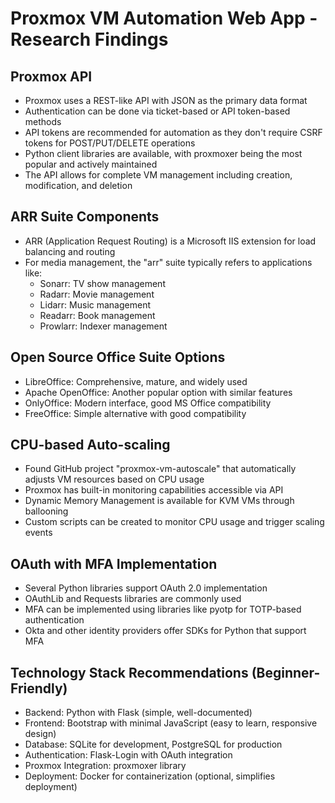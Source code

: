 # Proxmox VM Automation Web App - Research Findings

## Proxmox API
- Proxmox uses a REST-like API with JSON as the primary data format
- Authentication can be done via ticket-based or API token-based methods
- API tokens are recommended for automation as they don't require CSRF tokens for POST/PUT/DELETE operations
- Python client libraries are available, with proxmoxer being the most popular and actively maintained
- The API allows for complete VM management including creation, modification, and deletion

## ARR Suite Components
- ARR (Application Request Routing) is a Microsoft IIS extension for load balancing and routing
- For media management, the "arr" suite typically refers to applications like:
  - Sonarr: TV show management
  - Radarr: Movie management
  - Lidarr: Music management
  - Readarr: Book management
  - Prowlarr: Indexer management

## Open Source Office Suite Options
- LibreOffice: Comprehensive, mature, and widely used
- Apache OpenOffice: Another popular option with similar features
- OnlyOffice: Modern interface, good MS Office compatibility
- FreeOffice: Simple alternative with good compatibility

## CPU-based Auto-scaling
- Found GitHub project "proxmox-vm-autoscale" that automatically adjusts VM resources based on CPU usage
- Proxmox has built-in monitoring capabilities accessible via API
- Dynamic Memory Management is available for KVM VMs through ballooning
- Custom scripts can be created to monitor CPU usage and trigger scaling events

## OAuth with MFA Implementation
- Several Python libraries support OAuth 2.0 implementation
- OAuthLib and Requests libraries are commonly used
- MFA can be implemented using libraries like pyotp for TOTP-based authentication
- Okta and other identity providers offer SDKs for Python that support MFA

## Technology Stack Recommendations (Beginner-Friendly)
- Backend: Python with Flask (simple, well-documented)
- Frontend: Bootstrap with minimal JavaScript (easy to learn, responsive design)
- Database: SQLite for development, PostgreSQL for production
- Authentication: Flask-Login with OAuth integration
- Proxmox Integration: proxmoxer library
- Deployment: Docker for containerization (optional, simplifies deployment)
